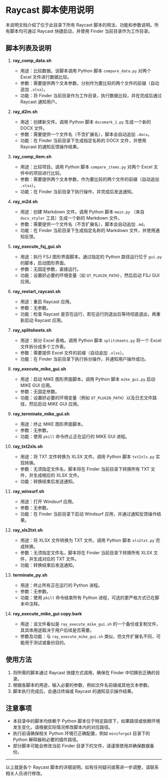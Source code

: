 # Raycast 脚本使用说明

本说明文档介绍了位于此目录下所有 Raycast 脚本的用法、功能和参数说明。所有脚本均可通过 Raycast 快捷启动，并使用 Finder 当前目录作为工作目录。

## 脚本列表及说明

1. **ray_comp_data.sh**
   - 用途：比较数据。该脚本调用 Python 脚本 `compare_data.py` 对两个 Excel 文件进行数据比较。
   - 参数：需要提供两个文本参数，分别作为要比较的两个文件的前缀（自动追加 `.xlsx`）。
   - 功能：将 Finder 当前目录作为工作目录，执行数据比较，并在完成后通过 Raycast 通知用户。

2. **ray_d2m.sh**
   - 用途：创建新文件。调用 Python 脚本 `docxmark_1.py` 生成一个新的 DOCX 文件。
   - 参数：需要提供一个文件名（不含扩展名），脚本会自动追加 `.docx`。
   - 功能：在 Finder 当前目录下生成指定名称的 DOCX 文件，并使用 Raycast 的通知反馈操作结果。

3. **ray_comp_item.sh**
   - 用途：比较项目。调用 Python 脚本 `compare_items.py` 对两个 Excel 文件中的项目进行比较。
   - 参数：需要提供两个文本参数，作为要比较的两个文件的前缀（自动追加 `.xlsx`）。
   - 功能：在 Finder 当前目录下执行操作，并完成后发送通知。

4. **ray_m2d.sh**
   - 用途：创建 Markdown 文件。调用 Python 脚本 `main.py` （来自 `docx_styler` 工具）生成一个新的 Markdown 文件。
   - 参数：需要提供一个文件名（不含扩展名），脚本会自动追加 `.md`。
   - 功能：在 Finder 当前目录下生成指定名称的 Markdown 文件，并使用通知反馈。

5. **ray_execute_fsj_gui.sh**
   - 用途：执行 FSJ 图形界面脚本。通过指定的 Python 路径运行位于 `gui.py` 的脚本，启动图形界面。
   - 参数：无固定参数，直接运行。
   - 功能：设置好必要的环境变量（如 `QT_PLUGIN_PATH`），然后启动 FSJ GUI 应用。

6. **ray_restart_raycast.sh**
   - 用途：重启 Raycast 应用。
   - 参数：无参数。
   - 功能：检查 Raycast 是否在运行，若在运行则退出后等待彻底退出，再重新启动 Raycast 应用。

7. **ray_splitsheets.sh**
   - 用途：拆分 Excel 表格。调用 Python 脚本 `splitsheets.py` 将一个 Excel 文件拆分成多个工作表。
   - 参数：需要提供 Excel 文件的前缀（自动追加 `.xlsx`）。
   - 功能：在 Finder 当前目录下执行拆分操作，并通知用户操作成功。

8. **ray_execute_mike_gui.sh**
   - 用途：启动 MIKE 图形界面脚本。调用 Python 脚本 `mike_gui.py` 启动 MIKE GUI 应用。
   - 参数：无固定参数。
   - 功能：设置好必要的环境变量（例如 `QT_PLUGIN_PATH`）以及日志文件路径，然后启动 MIKE GUI 应用。

9. **ray_terminate_mike_gui.sh**
   - 用途：终止 MIKE 图形界面脚本。
   - 参数：无参数。
   - 功能：使用 `pkill` 命令终止正在运行的 MIKE GUI 进程。

10. **ray_txt2xls.sh**
    - 用途：将 TXT 文件转换为 XLSX 文件。调用 Python 脚本 `txt2xls.py` 实现转换。
    - 参数：无须指定文件名，脚本将在 Finder 当前目录下转换所有 TXT 文件，并生成相应的 XLSX 文件。
    - 功能：转换结束后发送通知。

11. **ray_winsurf.sh**
    - 用途：打开 Windsurf 应用。
    - 参数：无参数。
    - 功能：在 Finder 当前目录下启动 Windsurf 应用，并通过通知反馈操作结果。

12. **ray_xls2txt.sh**
    - 用途：将 XLSX 文件转换为 TXT 文件。调用 Python 脚本 `xls2txt.py` 完成转换。
    - 参数：无须指定文件名，脚本将在 Finder 当前目录下转换所有 XLSX 文件，并生成对应的 TXT 文件。
    - 功能：转换结束后发送通知。

13. **terminate_py.sh**
    - 用途：终止所有正在运行的 Python 进程。
    - 参数：无参数。
    - 功能：使用 `pkill` 命令结束所有 Python 进程，可选的更严格方式已在脚本中注释。

14. **ray_execute_mike_gui copy.bark**
    - 用途：该文件看似是 `ray_execute_mike_gui.sh` 的一个备份或复制文件，其具体用途取决于用户后续是否需要。
    - 参数及功能：与 `ray_execute_mike_gui.sh` 类似，但文件扩展名不同，可能用于测试或备份目的。

## 使用方法

1. 将所需的脚本通过 Raycast 快捷方式调用，确保在 Finder 中切换到正确的目录。
2. 根据各脚本的用途，输入必要的参数，例如文件名前缀或其他文本参数。
3. 脚本执行完成后，会通过终端或 Raycast 的通知显示操作结果。

## 注意事项

- 本目录中的脚本均依赖于 Python 脚本位于特定路径下，如果路径或依赖环境发生变化，请根据实际情况修改脚本内的对应路径。
- 执行前请确保相关 Python 环境已正确配置，例如 `miniforge3` 目录下的 Python 解释器和必要的插件路径。
- 部分脚本可能会修改当前 Finder 目录下的文件，请谨慎使用并确保数据备份。

---

以上就是各个 Raycast 脚本的详细说明。如有任何疑问或需进一步调整，请联系相关人员进行修改。

